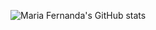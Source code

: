 ![Maria Fernanda's GitHub stats](https://github-readme-stats.vercel.app/api/pin/?username=mariafernandarsantos&repo=github-readme-stats&cache_seconds=86400&theme=dark)
